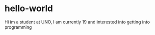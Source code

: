 # hello-world
Hi im a student at UNO, I am currently 19 and interested into getting into programming
